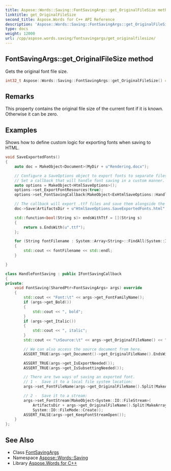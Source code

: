 ```yaml
---
title: Aspose::Words::Saving::FontSavingArgs::get_OriginalFileSize method
linktitle: get_OriginalFileSize
second_title: Aspose.Words for C++ API Reference
description: 'Aspose::Words::Saving::FontSavingArgs::get_OriginalFileSize method. Gets the original font file size in C++.'
type: docs
weight: 12000
url: /cpp/aspose.words.saving/fontsavingargs/get_originalfilesize/
---
```

## FontSavingArgs::get_OriginalFileSize method


Gets the original font file size.

```cpp
int32_t Aspose::Words::Saving::FontSavingArgs::get_OriginalFileSize() const
```

## Remarks


This property contains the original file size of the current font if it is known. Otherwise it can be zero.

## Examples



Shows how to define custom logic for exporting fonts when saving to HTML. 
```cpp
void SaveExportedFonts()
{
    auto doc = MakeObject<Document>(MyDir + u"Rendering.docx");

    // Configure a SaveOptions object to export fonts to separate files.
    // Set a callback that will handle font saving in a custom manner.
    auto options = MakeObject<HtmlSaveOptions>();
    options->set_ExportFontResources(true);
    options->set_FontSavingCallback(MakeObject<ExHtmlSaveOptions::HandleFontSaving>());

    // The callback will export .ttf files and save them alongside the output document.
    doc->Save(ArtifactsDir + u"HtmlSaveOptions.SaveExportedFonts.html", options);

    std::function<bool(String s)> endsWithTtf = [](String s)
    {
        return s.EndsWith(u".ttf");
    };

    for (String fontFilename : System::Array<String>::FindAll(System::IO::Directory::GetFiles(ArtifactsDir), endsWithTtf))
    {
        std::cout << fontFilename << std::endl;
    }

}

class HandleFontSaving : public IFontSavingCallback
{
private:
    void FontSaving(SharedPtr<FontSavingArgs> args) override
    {
        std::cout << "Font:\t" << args->get_FontFamilyName();
        if (args->get_Bold())
        {
            std::cout << ", bold";
        }
        if (args->get_Italic())
        {
            std::cout << ", italic";
        }
        std::cout << "\nSource:\t" << args->get_OriginalFileName() << ", " << args->get_OriginalFileSize() << " bytes\n" << std::endl;

        // We can also access the source document from here.
        ASSERT_TRUE(args->get_Document()->get_OriginalFileName().EndsWith(u"Rendering.docx"));

        ASSERT_TRUE(args->get_IsExportNeeded());
        ASSERT_TRUE(args->get_IsSubsettingNeeded());

        // There are two ways of saving an exported font.
        // 1 -  Save it to a local file system location:
        args->set_FontFileName(args->get_OriginalFileName().Split(MakeArray<char16_t>({System::IO::Path::DirectorySeparatorChar}))->LINQ_Last());

        // 2 -  Save it to a stream:
        args->set_FontStream(MakeObject<System::IO::FileStream>(
            ArtifactsDir + args->get_OriginalFileName().Split(MakeArray<char16_t>({System::IO::Path::DirectorySeparatorChar}))->LINQ_Last(),
            System::IO::FileMode::Create));
        ASSERT_FALSE(args->get_KeepFontStreamOpen());
    }
};
```

## See Also

* Class [FontSavingArgs](../)
* Namespace [Aspose::Words::Saving](../../)
* Library [Aspose.Words for C++](../../../)
